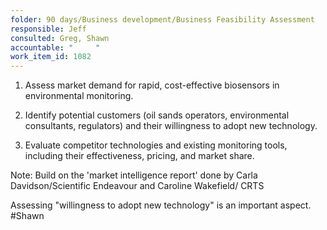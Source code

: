 ```yaml
---
folder: 90 days/Business development/Business Feasibility Assessment
responsible: Jeff
consulted: Greg, Shawn
accountable: "     "
work_item_id: 1082
---
```

1. Assess market demand for rapid, cost-effective biosensors in environmental monitoring.  

2. Identify potential customers (oil sands operators, environmental consultants, regulators) and their willingness to adopt new technology.  

3. Evaluate competitor technologies and existing monitoring tools, including their effectiveness, pricing, and market share.

Note: Build on the 'market intelligence report' done by Carla Davidson/Scientific Endeavour and Caroline Wakefield/ CRTS

Assessing "willingness to adopt new technology" is an important aspect. #Shawn


